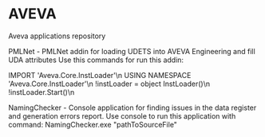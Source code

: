 # AVEVA
Aveva applications repository

PMLNet - PMLNet addin for loading UDETS into AVEVA Engineering and fill UDA attributes
Use this commands for run this addin:

IMPORT 'Aveva.Core.InstLoader'\n
USING NAMESPACE 'Aveva.Core.InstLoader'\n
!instLoader = object InstLoader()\n
!instLoader.Start()\n


NamingChecker - Console application for finding issues in the data register and generation errors report.
Use console to run this application with command:
NamingChecker.exe "pathToSourceFile"
